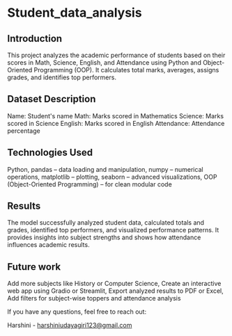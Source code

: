 # Student_data_analysis
## Introduction

This project analyzes the academic performance of students based on their scores in Math, Science, English, and Attendance using Python and Object-Oriented Programming (OOP). It calculates total marks, averages, assigns grades, and identifies top performers.

## Dataset Description

Name: Student's name
Math: Marks scored in Mathematics
Science: Marks scored in Science
English: Marks scored in English
Attendance: Attendance percentage

## Technologies Used

Python, pandas – data loading and manipulation, numpy – numerical operations, matplotlib – plotting, seaborn – advanced visualizations, OOP (Object-Oriented Programming) – for clean modular code

## Results

The model successfully analyzed student data, calculated totals and grades, identified top performers, and visualized performance patterns. It provides insights into subject strengths and shows how attendance influences academic results.

## Future work

Add more subjects like History or Computer Science, Create an interactive web app using Gradio or Streamlit, Export analyzed results to PDF or Excel, Add filters for subject-wise toppers and attendance analysis

If you have any questions, feel free to reach out:

Harshini - harshiniudayagiri123@gmail.com




